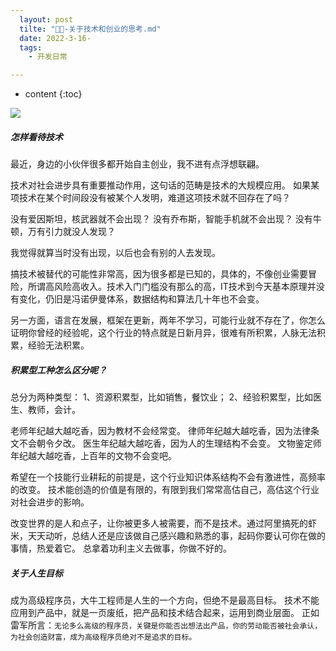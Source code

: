 ```yaml
---
  layout: post
  tilte: "🤔🤔-关于技术和创业的思考.md"
  date: 2022-3-16-
  tags: 
    - 开发日常

---
```



* content
{:toc}



![](https://upload-images.jianshu.io/upload_images/15312191-28daa7a95a10990c.png?imageMogr2/auto-orient/strip%7CimageView2/2/w/1240)
##### 怎样看待技术
最近，身边的小伙伴很多都开始自主创业，我不进有点浮想联翩。

技术对社会进步具有重要推动作用，这句话的范畴是技术的大规模应用。
如果某项技术在某个时间段没有被某个人发明，难道这项技术就不回存在了吗？

没有爱因斯坦，核武器就不会出现？
没有乔布斯，智能手机就不会出现？
没有牛顿，万有引力就没人发现？

我觉得就算当时没有出现，以后也会有别的人去发现。

搞技术被替代的可能性非常高，因为很多都是已知的，具体的，不像创业需要冒险，所谓高风险高收入。技术入门门槛没有那么的高，IT技术到今天基本原理并没有变化，仍旧是冯诺伊曼体系，数据结构和算法几十年也不会变。

另一方面，语言在发展，框架在更新，两年不学习，可能行业就不存在了，你怎么证明你曾经的经验呢，这个行业的特点就是日新月异，很难有所积累，人脉无法积累，经验无法积累。

##### 积累型工种怎么区分呢？
总分为两种类型：
1、资源积累型，比如销售，餐饮业；
2、经验积累型，比如医生、教师，会计。

老师年纪越大越吃香，因为教材不会经常变。
律师年纪越大越吃香，因为法律条文不会朝令夕改。
医生年纪越大越吃香，因为人的生理结构不会变。
文物鉴定师年纪越大越吃香，上百年的文物不会变吧。




希望在一个技能行业耕耘的前提是，这个行业知识体系结构不会有激进性，高频率的改变。
技术能创造的价值是有限的，有限到我们常常高估自己，高估这个行业对社会进步的影响。

改变世界的是人和点子，让你被更多人被需要，而不是技术。通过阿里搞死的虾米，天天动听，总结人还是应该做自己感兴趣和熟悉的事，起码你要认可你在做的事情，热爱着它。
总拿着功利主义去做事，你做不好的。
##### 关于人生目标
成为高级程序员，大牛工程师是人生的一个方向，但绝不是最高目标。
技术不能应用到产品中，就是一页废纸，把产品和技术结合起来，运用到商业层面。
正如雷军所言：`无论多么高级的程序员，关键是你能否出想法出产品，你的劳动能否被社会承认，为社会创造财富，成为高级程序员绝对不是追求的目标。`
